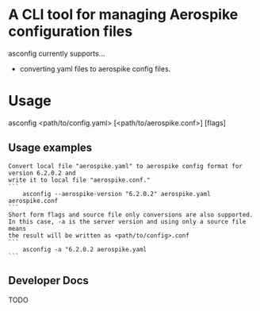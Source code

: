# A CLI tool for managing Aerospike configuration files

asconfig currently supports...
- converting yaml files to aerospike config files.

# Usage
asconfig <path/to/config.yaml> [<path/to/aerospike.conf>] [flags]

## Usage examples

    Convert local file "aerospike.yaml" to aerospike config format for version 6.2.0.2 and
    write it to local file "aerospike.conf."
    ```
        asconfig --aerospike-version "6.2.0.2" aerospike.yaml aerospike.conf
    ```
    Short form flags and source file only conversions are also supported.
    In this case, -a is the server version and using only a source file means
    the result will be written as <path/to/config>.conf
    ```
        asconfig -a "6.2.0.2 aerospike.yaml
    ```

## Developer Docs

TODO